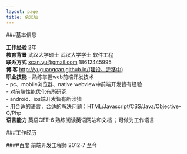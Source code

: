 ```yaml
---
layout: page
title: 余光灿
---
```


###基本信息

**工作经验**    2年   
**教育背景**    武汉大学硕士 武汉大学学士 软件工程   
**联系方式**    xcan.yu@gmail.com 18612445995   
**博    客**    http://yuguangcan.github.io/(建设、迁移中)   
**职业技能**    - 熟练掌握web前端开发技术   
				- pc、mobile浏览器、native webview中前端开发皆有经验   
				- 对前端性能优化有所研究   
				- android、ios端开发皆有所涉猎   
				- 用合适的语言，合适的解决问题：HTML/Javascript/CSS/Java/Objective-C/Php   
**语言能力**    英语CET-6 熟练阅读英语网站和文档 ；可做为工作语言   


###工作经历

####百度 前端开发工程师 2012-7 至今

